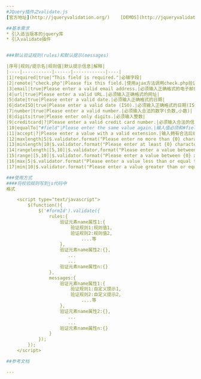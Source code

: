 ```yaml
---
#JQuery插件之validate.js
[官方地址](http://jqueryvalidation.org/)    [DEMOS](http://jqueryvalidation.org/files/demo/)

##基本需求
* 引入适当版本的jquery库
* 引入validate插件


###默认验证规则(rules)和默认提示(messages)

|序号|规则/提示名|规则值|默认提示信息|解释|
|----|-----------|------|------------|----|
|1|required|true|"This field is required."|必输字段|
|2|remote|"check.php"|Please fix this field.|使用ajax方法调用check.php验证输入值|
|3|email|true|Please enter a valid email address.|必须输入正确格式的电子邮件|
|4|url|true|Please enter a valid URL.|必须输入正确格式的网址|
|5|date|true|Please enter a valid date.|必须输入正确格式的日期|
|6|dateISO|true|Please enter a valid date (ISO).|必须输入正确格式的日期(ISO)，例如：2014-05-07，2014/05/07 只验证格式，不验证有效性|
|7|number|true|Please enter a valid number.|必须输入合法的数字(负数,小数)|
|8|digits|true|Please enter only digits.|必须输入整数|
|9|creditcard|?|Please enter a valid credit card number.|必须输入合法的信用卡号|
|10|equalTo|"#field"|Please enter the same value again.|输入值必须和#field相同|
|11|accept|?|Please enter a value with a valid extension.|输入拥有合法后缀名的字符串(上传文件的后缀)|
|12|maxlength|5|$.validator.format("Please enter no more than {0} characters.")|输入长度最多是5的字符串(汉字算一个字符)|
|13|minlength|10|$.validator.format("Please enter at least {0} characters.")|输入长度最小是10的字符串(汉字算一个字符)|
|14|rangelength|[5,10]|$.validator.format("Please enter a value between {0} and {1} characters long.")|输入长度必须介于 5 和 10 之间的字符串")(汉字算一个字符)|
|15|range|[5,10]|$.validator.format("Please enter a value between {0} and {1}.")|输入值必须介于 5 和 10 之间|
|16|max|5|$.validator.format("Please enter a value less than or equal to {0}.")|输入值不能大于5|
|17|min|10|$.validator.format("Please enter a value greater than or equal to {0}.")|输入值不能小于10|

###使用方式
####将校验规则写到js代码中
格式

    <script type="text/javascript">
        $(function(){
            $('#formId').validate({
                rules:{
                    验证元素name属性1:{
                        验证规则1:规则值1,
                        验证规则2:规则值2,
                            ....等
                    },
                    验证元素name属性2:{},
                       ...
                       ...
                    验证元素name属性n:{}
                },
                messages:{
                    验证元素name属性1:{
                        验证规则1:自定义提示1,
                        验证规则2:自定义提示2,
                            ....等
                    },
                    验证元素name属性2:{},
                       ...
                       ...
                    验证元素name属性n:{}
                }
            });
        });
    </script>

##参考文档

---
```

